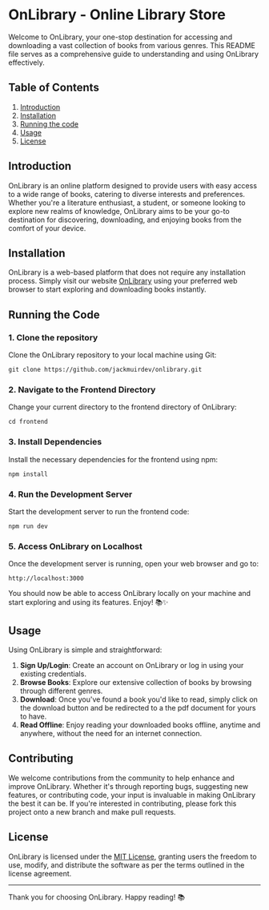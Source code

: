 # OnLibrary - Online Library Store

Welcome to OnLibrary, your one-stop destination for accessing and downloading a vast collection of books from various genres. This README file serves as a comprehensive guide to understanding and using OnLibrary effectively.

## Table of Contents
1. [Introduction](#introduction)
2. [Installation](#installation)
3. [Running the code](#runningthecode)
4. [Usage](#usage)
5. [License](#license)

## Introduction

OnLibrary is an online platform designed to provide users with easy access to a wide range of books, catering to diverse interests and preferences. Whether you're a literature enthusiast, a student, or someone looking to explore new realms of knowledge, OnLibrary aims to be your go-to destination for discovering, downloading, and enjoying books from the comfort of your device.

## Installation

OnLibrary is a web-based platform that does not require any installation process. Simply visit our website [OnLibrary](https://onlibrary.fly.dev/) using your preferred web browser to start exploring and downloading books instantly.

## Running the Code

### 1. Clone the repository

Clone the OnLibrary repository to your local machine using Git:

    git clone https://github.com/jackmuirdev/onlibrary.git

### 2. Navigate to the Frontend Directory

Change your current directory to the frontend directory of OnLibrary:

    cd frontend

### 3. Install Dependencies

Install the necessary dependencies for the frontend using npm:

    npm install

### 4. Run the Development Server

Start the development server to run the frontend code:

    npm run dev

### 5. Access OnLibrary on Localhost

Once the development server is running, open your web browser and go to:

    http://localhost:3000

You should now be able to access OnLibrary locally on your machine and start exploring and using its features. Enjoy! 📚✨

## Usage

Using OnLibrary is simple and straightforward:

1. **Sign Up/Login**: Create an account on OnLibrary or log in using your existing credentials.
2. **Browse Books**: Explore our extensive collection of books by browsing through different genres.
3. **Download**: Once you've found a book you'd like to read, simply click on the download button and be redirected to a the pdf document for yours to have.
4. **Read Offline**: Enjoy reading your downloaded books offline, anytime and anywhere, without the need for an internet connection.

## Contributing

We welcome contributions from the community to help enhance and improve OnLibrary. Whether it's through reporting bugs, suggesting new features, or contributing code, your input is invaluable in making OnLibrary the best it can be. If you're interested in contributing, please fork this project onto a new branch and make pull requests.

## License

OnLibrary is licensed under the [MIT License](LICENSE), granting users the freedom to use, modify, and distribute the software as per the terms outlined in the license agreement.

---

Thank you for choosing OnLibrary. Happy reading! 📚
